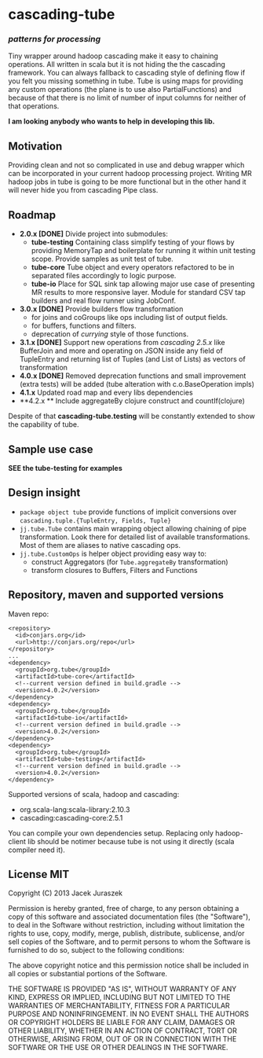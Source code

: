 cascading-tube
==============
### *patterns for processing* ###

Tiny wrapper around hadoop cascading make it easy to chaining operations. All written in scala but it is not hiding the the cascading framework. You can always fallback to cascading style of defining flow if you felt you missing something in tube. Tube is using maps for providing any custom operations (the plane is to use also PartialFunctions) and because of that there is no limit of number of input columns for neither of that operations. 

**I am looking anybody who wants to help in developing this lib.**

## Motivation ##

Providing clean and not so complicated in use and debug wrapper which can be incorporated in your current hadoop processing project.
Writing MR hadoop jobs in tube is going to be more functional but in the other hand it will never hide you from cascading Pipe class.

## Roadmap ##
- **2.0.x [DONE]** Divide project into submodules:
  - **tube-testing** Containing class simplify testing of your flows by providing MemoryTap and boilerplate for running it within unit testing scope. Provide samples as unit test of tube.
  - **tube-core** Tube object and every operators refactored to be in separated files accordingly to logic purpose.
  - **tube-io** Place for SQL sink tap allowing major use case of presenting MR results to more responsive layer. Module for standard CSV tap builders and real flow runner using JobConf.
- **3.0.x [DONE]** Provide builders flow transformation
  - for joins and coGroups like ops including list of output fields.
  - for buffers, functions and filters.
  - deprecation of _currying_ style of those functions.
- **3.1.x [DONE]** Support new operations from *cascading 2.5.x* like BufferJoin and more and operating on JSON inside any field of TupleEntry and returning list of Tuples (and List of Lists) as vectors of transformation
- **4.0.x [DONE]** Removed deprecation functions and small improvement (extra tests) will be added (tube alteration with c.o.BaseOperation impls)
- **4.1.x** Updated road map and every libs dependencies
- **4.2.x ** Include aggregateBy clojure construct and countIf(clojure)

Despite of that **cascading-tube.testing** will be constantly extended to show the capability of tube.

## Sample use case ##
**SEE the tube-testing for examples**

## Design insight ##
* ```package object tube``` provide functions of implicit conversions over ```cascading.tuple.{TupleEntry, Fields, Tuple}```
* ```jj.tube.Tube``` contains main wrapping object allowing chaining of pipe transformation. Look there for detailed list of available transformations. Most of them are aliases to native cascading ops.
* ```jj.tube.CustomOps``` is helper object providing easy way to: 
  + construct Aggregators (for ```Tube.aggregateBy``` transformation)
  + transform closures to Buffers, Filters and Functions

## Repository, maven and supported versions ##
Maven repo: 
```
<repository>
  <id>conjars.org</id>
  <url>http://conjars.org/repo</url>
</repository>
...
<dependency>
  <groupId>org.tube</groupId>
  <artifactId>tube-core</artifactId>
  <!--current version defined in build.gradle -->
  <version>4.0.2</version>
</dependency>
<dependency>
  <groupId>org.tube</groupId>
  <artifactId>tube-io</artifactId>
  <!--current version defined in build.gradle -->
  <version>4.0.2</version>
</dependency>
<dependency>
  <groupId>org.tube</groupId>
  <artifactId>tube-testing</artifactId>
  <!--current version defined in build.gradle -->
  <version>4.0.2</version>
</dependency>
```

Supported versions of scala, hadoop and cascading:
* org.scala-lang:scala-library:2.10.3
* cascading:cascading-core:2.5.1

You can compile your own dependencies setup. Replacing only hadoop-client lib should be notimer because tube is not using it directly (scala compiler need it).

## License MIT ##
Copyright (C) 2013 Jacek Juraszek

Permission is hereby granted, free of charge, to any person obtaining a copy of this software and associated documentation files (the "Software"), to deal in the Software without restriction, including without limitation the rights to use, copy, modify, merge, publish, distribute, sublicense, and/or sell copies of the Software, and to permit persons to whom the Software is furnished to do so, subject to the following conditions:

The above copyright notice and this permission notice shall be included in all copies or substantial portions of the Software.

THE SOFTWARE IS PROVIDED "AS IS", WITHOUT WARRANTY OF ANY KIND, EXPRESS OR IMPLIED, INCLUDING BUT NOT LIMITED TO THE WARRANTIES OF MERCHANTABILITY, FITNESS FOR A PARTICULAR PURPOSE AND NONINFRINGEMENT. IN NO EVENT SHALL THE AUTHORS OR COPYRIGHT HOLDERS BE LIABLE FOR ANY CLAIM, DAMAGES OR OTHER LIABILITY, WHETHER IN AN ACTION OF CONTRACT, TORT OR OTHERWISE, ARISING FROM, OUT OF OR IN CONNECTION WITH THE SOFTWARE OR THE USE OR OTHER DEALINGS IN THE SOFTWARE.

